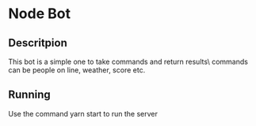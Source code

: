 # Node Bot

## Descritpion 
This bot is a simple one to take commands and return results\ 
commands can be people on line, weather, score etc. 

## Running 
Use the command yarn start to run the server